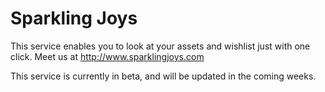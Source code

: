 # Sparkling Joys

This service enables you to look at your assets and wishlist just with one click.
Meet us at http://www.sparklingjoys.com

This service is currently in beta, and will be updated in the coming weeks.
